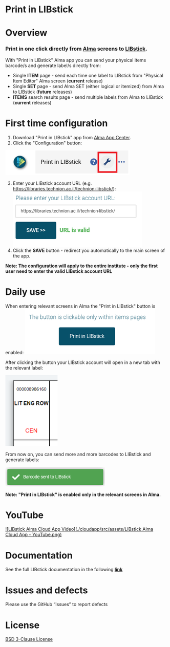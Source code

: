 # Print in LIBstick

# Overview
### Print in one click directly from [Alma](https://www.exlibrisgroup.com/products/alma-library-services-platform/) screens to [LIBstick](https://libraries.technion.ac.il/libstick).

With "Print in LIBstick" Alma app you can send your physical items barcode/s and generate label/s directly from:
* Single **ITEM** page - send each time one label to LIBstick from "Physical Item Editor" Alma screen (**current** release)
* Single **SET** page - send Alma SET (either logical or itemized) from Alma to LIBstick (**future** releases)
* **ITEMS** search results page - send multiple labels from Alma to LIBstick (**current** releases)

# First time configuration
1. Download "Print in LIBstick" app from [Alma App Center](https://developers.exlibrisgroup.com/appcenter/).
2. Click the "Configuration" button:







![Config Button](./cloudapp/src/assets/config_btn.png)


3. Enter your LIBstick account URL (e.g. https://libraries.technion.ac.il/technion-libstick/):
![Config Screen](./cloudapp/src/assets/config_screen.png)
4. Click the **SAVE** button - redirect you automatically to the main screen of the app.

**Note: The configuration will apply to the entire institute - only the first user need to enter the valid LIBstick account URL**

# Daily use
When entering relevant screens in Alma the "Print in LIBstick" button is enabled:
![Print in LIBstick button is enabled](./cloudapp/src/assets/Print_in_LIBstick_button_is_enabled.png)

After clicking the button your LIBstick account will open in a new tab with the relevant label:

![Label in LIBstick](./cloudapp/src/assets/Label_in_LIBstick.png)


From now on, you can send more and more barcodes to LIBstick and generate labels:


![Sent to LIBstick message](./cloudapp/src/assets/Barcode_sent_to_LIBstick_message.png)

**Note: "Print in LIBstick" is enabled only in the relevant screens in Alma.**

# YouTube
[![LIBstick Alma Cloud App Video](./cloudapp/src/assets/LIBstick Alma Cloud App - YouTube.png)](http://www.youtube.com/watch?v=JJKIILM2c2Q "LIBstick Alma Cloud App")

# Documentation
See the full LIBstick documentation in the following **[link](https://libraries.technion.ac.il/technion-libstick/wp-content/themes/technionlibraryemptytheme/libsticktemplate/doc/LIBstick_documentation.pdf)**

# Issues and defects
Please use the GitHub “Issues” to report defects

# License
[BSD 3-Clause License](./LICENSE)
